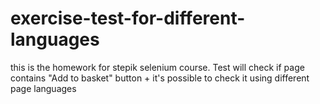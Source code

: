 # exercise-test-for-different-languages
this is the homework for stepik selenium course. Test will check if page contains "Add to basket" button + it's possible to check it using different page languages
